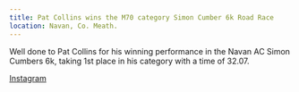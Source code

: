 ```yaml
---
title: Pat Collins wins the M70 category Simon Cumber 6k Road Race
location: Navan, Co. Meath.
---
```


Well done to Pat Collins for his winning performance in the Navan AC Simon Cumbers 6k, taking 1st place in his category with a time of 32.07.


<a href="https://www.instagram.com/p/C64g6SYsX4t/?img_index=1" target="_blank" rel="noopener noreferrer">Instagram</a>



 
